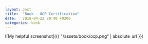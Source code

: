 ```yaml
---
layout: post
title:  "Book - OCP Certification"
date:   2018-04-22 20:40 +0200
categories: book
---
```


![My helpful screenshot]({{ "/assets/book/ocp.png" | absolute_url }})
